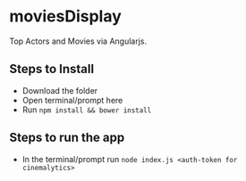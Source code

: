 # moviesDisplay


Top Actors and Movies via Angularjs.

Steps to Install
----------------

* Download the folder
* Open terminal/prompt here
* Run `npm install && bower install`

Steps to run the app
---------------------

* In the terminal/prompt run `node index.js <auth-token for cinemalytics>`